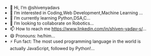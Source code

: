 - 👋 Hi, I’m @shivenyadavs
- 👀 I’m interested in Coding,Web Development,Machine Learning ...
- 🌱 I’m currently learning Python,DSA,C...
- 💞️ I’m looking to collaborate on Robotics...
- 📫 How to reach me https://www.linkedin.com/in/shiven-yadav-s/...
- 😄 Pronouns: he/him...
- ⚡ Fun fact: The most used programming language in the world is actually JavaScript, followed by Python!...

<!---
shivenyadavs/shivenyadavs is a ✨ special ✨ repository because its `README.md` (this file) appears on your GitHub profile.
You can click the Preview link to take a look at your changes.
--->

